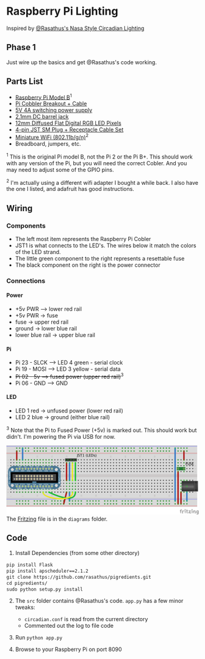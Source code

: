 # Raspberry Pi Lighting 
Inspired by [@Rasathus's Nasa Style Circadian Lighting](http://rasathus.blogspot.co.uk/2013/01/circadian-lighting-part-one.html)

## Phase 1
Just wire up the basics and get @Rasathus's code working.

## Parts List
* [Raspberry Pi Model B](https://www.adafruit.com/products/998)<sup>1</sup>
* [Pi Cobbler Breakout + Cable](https://www.adafruit.com/products/914)
* [5V 4A switching power supply ](https://www.adafruit.com/products/1466)
* [2.1mm DC barrel jack](https://www.adafruit.com/products/914)
* [12mm Diffused Flat Digital RGB LED Pixels](https://www.adafruit.com/products/738)
* [4-pin JST SM Plug + Receptacle Cable Set](https://www.adafruit.com/products/578)
* [Miniature WiFi (802.11b/g/n)](https://www.adafruit.com/products/814)<sup>2</sup>
* Breadboard, jumpers, etc.


<sup>1</sup> This is the original Pi model B, not the Pi 2 or the Pi B+.  This should work with any version of the Pi, but you will need the correct Cobler.  And you may need to adjust some of the GPIO pins.

<sup>2</sup> I'm actually using a different wifi adapter I bought a while back.  I also have the one I listed, and adafruit has good instructions.

## Wiring
### Components
* The left most item represents the Raspberry Pi Cobler
* JST1 is what connects to the LED's.  The wires below it match the colors of the LED strand.
* The little green component to the right represents a resettable fuse
* The black component on the right is the power connector

### Connections
#### Power
* +5v PWR —> lower red rail
* +5v PWR -> fuse
* fuse -> upper red rail
* ground -> lower blue rail
* lower blue rail -> upper blue rail

#### Pi
* Pi 23 - SLCK —> LED 4 green - serial clock
* Pi 19 - MOSI —> LED 3 yellow - serial data
* ~~Pi 02 - 5v —> fused power (upper red rail)~~<sup>3</sup> 
* Pi 06 - GND —> GND

#### LED
* LED 1 red -> unfused power (lower red rail)
* LED 2 blue -> ground (either blue rail)

<sup>3</sup> Note that the Pi to Fused Power (+5v) is marked out.  This should work but didn't.  I'm powering the Pi via USB for now.

![Wiring Diagram](diagrams/phase1.png)
The [Fritzing](http://fritzing.org) file is in the `diagrams` folder.

## Code
1. Install Dependencies (from some other directory)
```
pip install Flask
pip install apscheduler==2.1.2
git clone https://github.com/rasathus/pigredients.git
cd pigredients/
sudo python setup.py install
```

2. The `src` folder contains @Rasathus's code. `app.py` has a few minor tweaks:
    * `circadian.conf` is read from the current directory
    * Commented out the log to file code

3. Run `python app.py`
4. Browse to your Raspberry Pi on port 8090